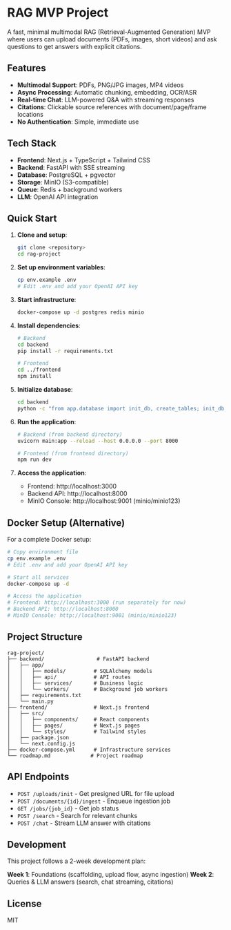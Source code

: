 # RAG MVP Project

A fast, minimal multimodal RAG (Retrieval-Augmented Generation) MVP where users can upload documents (PDFs, images, short videos) and ask questions to get answers with explicit citations.

## Features

- **Multimodal Support**: PDFs, PNG/JPG images, MP4 videos
- **Async Processing**: Automatic chunking, embedding, OCR/ASR
- **Real-time Chat**: LLM-powered Q&A with streaming responses
- **Citations**: Clickable source references with document/page/frame locations
- **No Authentication**: Simple, immediate use

## Tech Stack

- **Frontend**: Next.js + TypeScript + Tailwind CSS
- **Backend**: FastAPI with SSE streaming
- **Database**: PostgreSQL + pgvector
- **Storage**: MinIO (S3-compatible)
- **Queue**: Redis + background workers
- **LLM**: OpenAI API integration

## Quick Start

1. **Clone and setup**:
   ```bash
   git clone <repository>
   cd rag-project
   ```

2. **Set up environment variables**:
   ```bash
   cp env.example .env
   # Edit .env and add your OpenAI API key
   ```

3. **Start infrastructure**:
   ```bash
   docker-compose up -d postgres redis minio
   ```

4. **Install dependencies**:
   ```bash
   # Backend
   cd backend
   pip install -r requirements.txt
   
   # Frontend
   cd ../frontend
   npm install
   ```

5. **Initialize database**:
   ```bash
   cd backend
   python -c "from app.database import init_db, create_tables; init_db(); create_tables()"
   ```

6. **Run the application**:
   ```bash
   # Backend (from backend directory)
   uvicorn main:app --reload --host 0.0.0.0 --port 8000
   
   # Frontend (from frontend directory)
   npm run dev
   ```

7. **Access the application**:
   - Frontend: http://localhost:3000
   - Backend API: http://localhost:8000
   - MinIO Console: http://localhost:9001 (minio/minio123)

## Docker Setup (Alternative)

For a complete Docker setup:

```bash
# Copy environment file
cp env.example .env
# Edit .env and add your OpenAI API key

# Start all services
docker-compose up -d

# Access the application
# Frontend: http://localhost:3000 (run separately for now)
# Backend API: http://localhost:8000
# MinIO Console: http://localhost:9001 (minio/minio123)
```

## Project Structure

```
rag-project/
├── backend/                 # FastAPI backend
│   ├── app/
│   │   ├── models/         # SQLAlchemy models
│   │   ├── api/            # API routes
│   │   ├── services/       # Business logic
│   │   └── workers/        # Background job workers
│   ├── requirements.txt
│   └── main.py
├── frontend/               # Next.js frontend
│   ├── src/
│   │   ├── components/     # React components
│   │   ├── pages/          # Next.js pages
│   │   └── styles/         # Tailwind styles
│   ├── package.json
│   └── next.config.js
├── docker-compose.yml      # Infrastructure services
└── roadmap.md             # Project roadmap
```

## API Endpoints

- `POST /uploads/init` - Get presigned URL for file upload
- `POST /documents/{id}/ingest` - Enqueue ingestion job
- `GET /jobs/{job_id}` - Get job status
- `POST /search` - Search for relevant chunks
- `POST /chat` - Stream LLM answer with citations

## Development

This project follows a 2-week development plan:

**Week 1**: Foundations (scaffolding, upload flow, async ingestion)
**Week 2**: Queries & LLM answers (search, chat streaming, citations)

## License

MIT
